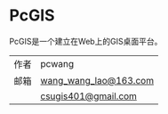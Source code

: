 # PcGIS

PcGIS是一个建立在Web上的GIS桌面平台。

|     |        |
| --- | ---    |
| 作者 | pcwang |
| 邮箱 | wang_wang_lao@163.com |
|     | csugis401@gmail.com |

